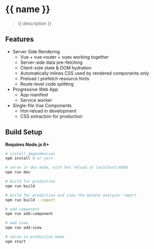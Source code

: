 # {{ name }}

> {{ description }}

## Features

- Server Side Rendering
  - Vue + vue-router + vuex working together
  - Server-side data pre-fetching
  - Client-side state & DOM hydration
  - Automatically inlines CSS used by rendered components only
  - Preload / prefetch resource hints
  - Route-level code splitting
- Progressive Web App
  - App manifest
  - Service worker
- Single-file Vue Components
  - Hot-reload in development
  - CSS extraction for production

## Build Setup

**Requires Node.js 6+**

``` bash
# install dependencies
npm install # or yarn

# serve in dev mode, with hot reload at localhost:8080
npm run dev

# build for production
npm run build

# build for production and view the bundle analyzer report
npm run build --report

# add component
npm run add:component

# add view
npm run add:view

# serve in production mode
npm start
```
